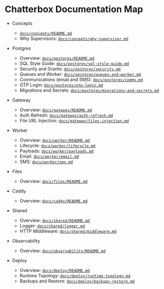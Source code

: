 # Chatterbox Documentation Map

- Concepts

  - [`docs/concepts/README.md`](docs/concepts/README.md)
  - Why Supervisors: [`docs/concepts/why-supervisor.md`](docs/concepts/why-supervisor.md)

- Postgres

  - Overview: [`docs/postgres/README.md`](docs/postgres/README.md)
  - SQL Style Guide: [`docs/postgres/sql-style-guide.md`](docs/postgres/sql-style-guide.md)
  - Security and Grants: [`docs/postgres/security.md`](docs/postgres/security.md)
  - Queues and Worker: [`docs/postgres/queues-and-worker.md`](docs/postgres/queues-and-worker.md)
  - Communications (email and SMS): [`docs/postgres/comms.md`](docs/postgres/comms.md)
  - OTP Login: [`docs/postgres/otp-login.md`](docs/postgres/otp-login.md)
  - Migrations and Secrets: [`docs/postgres/migrations-and-secrets.md`](docs/postgres/migrations-and-secrets.md)

- Gateway

  - Overview: [`docs/gateway/README.md`](docs/gateway/README.md)
  - Auth Refresh: [`docs/gateway/auth-refresh.md`](docs/gateway/auth-refresh.md)
  - File URL Injection: [`docs/gateway/files-injection.md`](docs/gateway/files-injection.md)

- Worker

  - Overview: [`docs/worker/README.md`](docs/worker/README.md)
  - Lifecycle: [`docs/worker/lifecycle.md`](docs/worker/lifecycle.md)
  - Payloads: [`docs/worker/payloads.md`](docs/worker/payloads.md)
  - Email: [`docs/worker/email.md`](docs/worker/email.md)
  - SMS: [`docs/worker/sms.md`](docs/worker/sms.md)

- Files

  - Overview: [`docs/files/README.md`](docs/files/README.md)

- Caddy

  - Overview: [`docs/caddy/README.md`](docs/caddy/README.md)

- Shared

  - Overview: [`docs/shared/README.md`](docs/shared/README.md)
  - Logger: [`docs/shared/logger.md`](docs/shared/logger.md)
  - HTTP Middleware: [`docs/shared/middleware.md`](docs/shared/middleware.md)

- Observability

  - Overview: [`docs/observability/README.md`](docs/observability/README.md)

- Deploy
  - Overview: [`docs/deploy/README.md`](docs/deploy/README.md)
  - Runtime Topology: [`docs/deploy/runtime-topology.md`](docs/deploy/runtime-topology.md)
  - Backups and Restore: [`docs/deploy/backups-restore.md`](docs/deploy/backups-restore.md)
